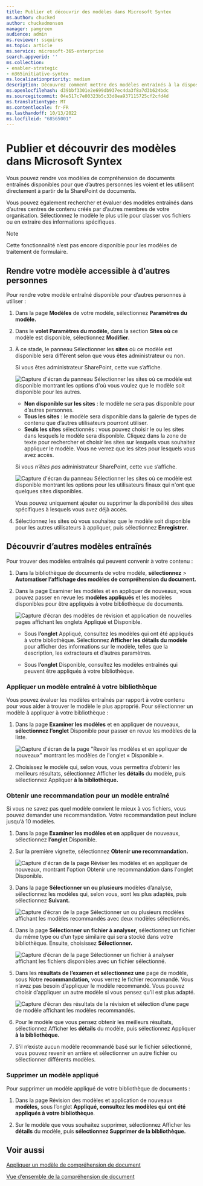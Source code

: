 ```yaml
---
title: Publier et découvrir des modèles dans Microsoft Syntex
ms.author: chucked
author: chuckedmonson
manager: pamgreen
audience: admin
ms.reviewer: ssquires
ms.topic: article
ms.service: microsoft-365-enterprise
search.appverid: ''
ms.collection:
- enabler-strategic
- m365initiative-syntex
ms.localizationpriority: medium
description: Découvrez comment mettre des modèles entraînés à la disposition d’autres utilisateurs et comment appliquer d’autres modèles formés dans Microsoft Syntex.
ms.openlocfilehash: d39bbf3301e2e699db937ec4da3f8a7d3b624bdc
ms.sourcegitcommit: 04e517c7e00323b5c33d8ea937115725cf2cfd4d
ms.translationtype: MT
ms.contentlocale: fr-FR
ms.lasthandoff: 10/13/2022
ms.locfileid: "68565001"
---
```

# <a name="publish-and-discover-models-in-microsoft-syntex"></a>Publier et découvrir des modèles dans Microsoft Syntex

Vous pouvez rendre vos modèles de compréhension de documents entraînés disponibles pour que d’autres personnes les voient et les utilisent directement à partir de la SharePoint de documents. 

Vous pouvez également rechercher et évaluer des modèles entraînés dans d’autres centres de contenu créés par d’autres membres de votre organisation. Sélectionnez le modèle le plus utile pour classer vos fichiers ou en extraire des informations spécifiques. 

> [!NOTE]
> Cette fonctionnalité n’est pas encore disponible pour les modèles de traitement de formulaire.

## <a name="make-your-model-discoverable-to-others"></a>Rendre votre modèle accessible à d’autres personnes

Pour rendre votre modèle entraîné disponible pour d’autres personnes à utiliser :

1. Dans la page **Modèles** de votre modèle, sélectionnez **Paramètres du modèle.**

2. Dans le **volet Paramètres du modèle,** dans la section **Sites où** ce modèle est disponible, sélectionnez **Modifier**.

3. À ce stade, le panneau Sélectionner les **sites** où ce modèle est disponible sera différent selon que vous êtes administrateur ou non. 

    Si vous êtes administrateur SharePoint, cette vue s’affiche.

    ![Capture d'écran du panneau Sélectionner les sites où ce modèle est disponible montrant les options d'où vous voulez que le modèle soit disponible pour les autres.](../media/content-understanding/select-sites.png)

    - **Non disponible sur les sites** : le modèle ne sera pas disponible pour d’autres personnes.
    - **Tous les sites** : le modèle sera disponible dans la galerie de types de contenu que d’autres utilisateurs pourront utiliser.
    - **Seuls les sites** sélectionnés : vous pouvez choisir le ou les sites dans lesquels le modèle sera disponible. Cliquez dans la zone de texte pour rechercher et choisir les sites sur lesquels vous souhaitez appliquer le modèle. Vous ne verrez que les sites pour lesquels vous avez accès.

    Si vous *n’êtes pas* administrateur SharePoint, cette vue s’affiche.

    ![Capture d'écran du panneau Sélectionner les sites où ce modèle est disponible montrant les options pour les utilisateurs finaux qui n'ont que quelques sites disponibles.](../media/content-understanding/select-site-user.png)

    Vous pouvez uniquement ajouter ou supprimer la disponibilité des sites spécifiques à lesquels vous avez déjà accès.

4. Sélectionnez les sites où vous souhaitez que le modèle soit disponible pour les autres utilisateurs à appliquer, puis sélectionnez **Enregistrer**.

## <a name="discover-other-trained-models"></a>Découvrir d’autres modèles entraînés

Pour trouver des modèles entraînés qui peuvent convenir à votre contenu :

1. Dans la bibliothèque de documents de votre modèle, **sélectionnez**  >  **Automatiser l’affichage des modèles de compréhension du document.**

2. Dans la page Examiner les modèles et en appliquer de nouveaux, vous pouvez passer en revue les **modèles appliqués** et les modèles disponibles pour être appliqués à votre bibliothèque de documents.

    ![Capture d’écran des modèles de révision et application de nouvelles pages affichant les onglets Appliqué et Disponible.](../media/content-understanding/review-models-apply-new-ones.png)

   - Sous **l’onglet** Appliqué, consultez les modèles qui ont été appliqués à votre bibliothèque. Sélectionnez **Afficher les détails du modèle** pour afficher des informations sur le modèle, telles que la description, les extracteurs et d’autres paramètres.
   
   - Sous **l’onglet** Disponible, consultez les modèles entraînés qui peuvent être appliqués à votre bibliothèque.


### <a name="apply-a-trained-model-to-your-library"></a>Appliquer un modèle entraîné à votre bibliothèque

Vous pouvez évaluer les modèles entraînés par rapport à votre contenu pour vous aider à trouver le modèle le plus approprié. Pour sélectionner un modèle à appliquer à votre bibliothèque :

1. Dans la page **Examiner les modèles** et en appliquer de nouveaux, **sélectionnez l’onglet** Disponible pour passer en revue les modèles de la liste.

    ![Capture d'écran de la page "Revoir les modèles et en appliquer de nouveaux" montrant les modèles de l'onglet « Disponible ».](../media/content-understanding/available-models-to-apply.png)

2. Choisissez le modèle qui, selon vous, vous permettra d’obtenir les meilleurs résultats, sélectionnez Afficher les **détails** du modèle, puis sélectionnez Appliquer **à la bibliothèque.**

### <a name="get-a-recommendation-for-a-trained-model"></a>Obtenir une recommandation pour un modèle entraîné

Si vous ne savez pas quel modèle convient le mieux à vos fichiers, vous pouvez demander une recommandation. Votre recommandation peut inclure jusqu’à 10 modèles.

1. Dans la page **Examiner les modèles et en** appliquer de nouveaux, sélectionnez **l’onglet** Disponible.

2. Sur la première vignette, sélectionnez **Obtenir une recommandation.**

    ![Capture d'écran de la page Réviser les modèles et en appliquer de nouveaux, montrant l'option Obtenir une recommandation dans l'onglet Disponible.](../media/content-understanding/get-recommendation.png)

3. Dans la page **Sélectionner un ou plusieurs** modèles d’analyse, sélectionnez les modèles qui, selon vous, sont les plus adaptés, puis sélectionnez **Suivant.**

    ![Capture d’écran de la page Sélectionner un ou plusieurs modèles affichant les modèles recommandés avec deux modèles sélectionnés.](../media/content-understanding/recommendation-results.png)

4. Dans la page **Sélectionner un fichier à analyser,** sélectionnez un fichier du même type ou d’un type similaire qui sera stocké dans votre bibliothèque. Ensuite, choisissez **Sélectionner.**

    ![Capture d’écran de la page Sélectionner un fichier à analyser affichant les fichiers disponibles avec un fichier sélectionné.](../media/content-understanding/file-to-analyze.png)

5. Dans les **résultats de l’examen et sélectionnez une** page de modèle, sous Notre **recommandation,** vous verrez le fichier recommandé. Vous n’avez pas besoin d’appliquer le modèle recommandé. Vous pouvez choisir d’appliquer un autre modèle si vous pensez qu’il est plus adapté.

    ![Capture d’écran des résultats de la révision et sélection d’une page de modèle affichant les modèles recommandés.](../media/content-understanding/review-results.png)

6. Pour le modèle que vous pensez obtenir les meilleurs résultats, sélectionnez Afficher les **détails** du modèle, puis sélectionnez Appliquer **à la bibliothèque.**

7. S’il n’existe aucun modèle recommandé basé sur le fichier sélectionné, vous pouvez revenir en arrière et sélectionner un autre fichier ou sélectionner différents modèles.

### <a name="remove-an-applied-model"></a>Supprimer un modèle appliqué

Pour supprimer un modèle appliqué de votre bibliothèque de documents :

1. Dans la page Révision des modèles et application de nouveaux **modèles,** sous l’onglet **Appliqué, consultez les modèles qui ont été appliqués à votre bibliothèque**.

2. Sur le modèle que vous souhaitez supprimer, sélectionnez Afficher les **détails** du modèle, puis **sélectionnez Supprimer de la bibliothèque.**


## <a name="see-also"></a>Voir aussi

[Appliquer un modèle de compréhension de document](apply-a-model.md)

[Vue d’ensemble de la compréhension de document](document-understanding-overview.md)
